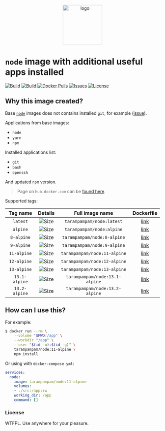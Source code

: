 <p align="center">
  <img alt="logo" src="https://hsto.org/webt/83/nk/0y/83nk0ym623xt8yit1b3pq9tj4cs.png" width="128" />
</p>

# `node` image with additional useful apps installed

[![Build][badge_automated]][link_hub]
[![Build][badge_build]][link_hub]
[![Docker Pulls][badge_pulls]][link_hub]
[![Issues][badge_issues]][link_issues]
[![License][badge_license]][link_license]

## Why this image created?

Base [`node`][link_base_node_image] images does not contains installed `git`, for example ([issue][node-586]).

Applications from base images:

- `node`
- `yarn`
- `npm`

Installed applications list:

- `git`
- `bash`
- `openssh`

And updated `npm` version.

> Page on `hub.docker.com` can be [found here][link_hub].

Supported tags:

Tag name      | Details                         | Full image name                | Dockerfile
:-----------: | :-----------------------------: | :----------------------------: | :--------:
`latest`      | ![Size][badge_size_latest]      | `tarampampam/node:latest`      | [link][dockerfile_latest]
`alpine`      | ![Size][badge_size_alpine]      | `tarampampam/node:alpine`      | [link][dockerfile_alpine]
`8-alpine`    | ![Size][badge_size_8_alpine]    | `tarampampam/node:8-alpine`    | [link][dockerfile_8_alpine]
`9-alpine`    | ![Size][badge_size_9_alpine]    | `tarampampam/node:9-alpine`    | [link][dockerfile_9_alpine]
`11-alpine`   | ![Size][badge_size_11_alpine]   | `tarampampam/node:11-alpine`   | [link][dockerfile_11_alpine]
`12-alpine`   | ![Size][badge_size_12_alpine]   | `tarampampam/node:12-alpine`   | [link][dockerfile_12_alpine]
`13-alpine`   | ![Size][badge_size_13_alpine]   | `tarampampam/node:13-alpine`   | [link][dockerfile_13_alpine]
`13.1-alpine` | ![Size][badge_size_13_1_alpine] | `tarampampam/node:13.1-alpine` | [link][dockerfile_13_1_alpine]
`13.2-alpine` | ![Size][badge_size_13_2_alpine] | `tarampampam/node:13.2-alpine` | [link][dockerfile_13_2_alpine]

[badge_size_latest]:https://images.microbadger.com/badges/image/tarampampam/node.svg
[badge_size_alpine]:https://images.microbadger.com/badges/image/tarampampam/node:alpine.svg
[badge_size_8_alpine]:https://images.microbadger.com/badges/image/tarampampam/node:8-alpine.svg
[badge_size_9_alpine]:https://images.microbadger.com/badges/image/tarampampam/node:9-alpine.svg
[badge_size_11_alpine]:https://images.microbadger.com/badges/image/tarampampam/node:11-alpine.svg
[badge_size_12_alpine]:https://images.microbadger.com/badges/image/tarampampam/node:12-alpine.svg
[badge_size_13_alpine]:https://images.microbadger.com/badges/image/tarampampam/node:13-alpine.svg
[badge_size_13_1_alpine]:https://images.microbadger.com/badges/image/tarampampam/node:13.1-alpine.svg
[badge_size_13_2_alpine]:https://images.microbadger.com/badges/image/tarampampam/node:13.2-alpine.svg
[dockerfile_latest]:https://github.com/tarampampam/node-docker/blob/image-latest/Dockerfile
[dockerfile_alpine]:https://github.com/tarampampam/node-docker/blob/image-alpine/Dockerfile
[dockerfile_8_alpine]:https://github.com/tarampampam/node-docker/blob/image-8-alpine/Dockerfile
[dockerfile_9_alpine]:https://github.com/tarampampam/node-docker/blob/image-9-alpine/Dockerfile
[dockerfile_10_alpine]:https://github.com/tarampampam/node-docker/blob/image-10-alpine/Dockerfile
[dockerfile_11_alpine]:https://github.com/tarampampam/node-docker/blob/image-11-alpine/Dockerfile
[dockerfile_12_alpine]:https://github.com/tarampampam/node-docker/blob/image-12-alpine/Dockerfile
[dockerfile_13_alpine]:https://github.com/tarampampam/node-docker/blob/image-13-alpine/Dockerfile
[dockerfile_13_1_alpine]:https://github.com/tarampampam/node-docker/blob/image-13.1-alpine/Dockerfile
[dockerfile_13_2_alpine]:https://github.com/tarampampam/node-docker/blob/image-13.2-alpine/Dockerfile

## How can I use this?

For example:

```bash
$ docker run --rm \
    --volume "$PWD:/app" \
    --workdir "/app" \
    --user "$(id -u):$(id -g)" \
    tarampampam/node:11-alpine \
    npm install
```

Or using with `docker-compose.yml`:

```yml
services:
  node:
    image: tarampampam/node:11-alpine
    volumes:
    - ./src:/app:rw
    working_dir: /app
    command: []
```

### License

WTFPL. Use anywhere for your pleasure.

[badge_automated]:https://img.shields.io/docker/automated/tarampampam/node.svg?style=flat-square&maxAge=30
[badge_pulls]:https://img.shields.io/docker/pulls/tarampampam/node.svg?style=flat-square&maxAge=30
[badge_issues]:https://img.shields.io/github/issues/tarampampam/node-docker.svg?style=flat-square&maxAge=30
[badge_build]:https://img.shields.io/docker/build/tarampampam/node.svg?style=flat-square&maxAge=30
[badge_license]:https://img.shields.io/github/license/tarampampam/node-docker.svg?style=flat-square&maxAge=30
[node-586]:https://github.com/nodejs/docker-node/issues/586
[link_base_node_image]:https://hub.docker.com/_/node?tab=tags
[link_hub]:https://hub.docker.com/r/tarampampam/node/
[link_license]:https://github.com/tarampampam/node-docker/blob/master/LICENSE
[link_issues]:https://github.com/tarampampam/node-docker/issues
